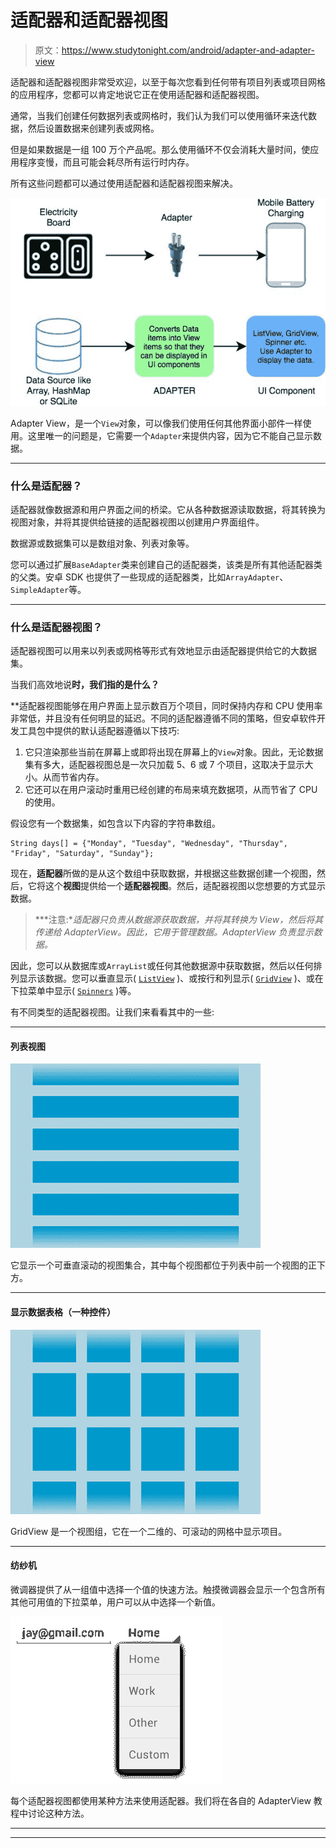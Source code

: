 # 适配器和适配器视图

> 原文：<https://www.studytonight.com/android/adapter-and-adapter-view>

适配器和适配器视图非常受欢迎，以至于每次您看到任何带有项目列表或项目网格的应用程序，您都可以肯定地说它正在使用适配器和适配器视图。

通常，当我们创建任何数据列表或网格时，我们认为我们可以使用循环来迭代数据，然后设置数据来创建列表或网格。

但是如果数据是一组 100 万个产品呢。那么使用循环不仅会消耗大量时间，使应用程序变慢，而且可能会耗尽所有运行时内存。

所有这些问题都可以通过使用适配器和适配器视图来解决。

![Analogy for Adapter and Adapter View in Android](img/62974f31afd825eadd9c3cb4b1fdcc88.png)

Adapter View，是一个`View`对象，可以像我们使用任何其他界面小部件一样使用。这里唯一的问题是，它需要一个`Adapter`来提供内容，因为它不能自己显示数据。

* * *

### 什么是适配器？

适配器就像数据源和用户界面之间的桥梁。它从各种数据源读取数据，将其转换为视图对象，并将其提供给链接的适配器视图以创建用户界面组件。

数据源或数据集可以是数组对象、列表对象等。

您可以通过扩展`BaseAdapter`类来创建自己的适配器类，该类是所有其他适配器类的父类。安卓 SDK 也提供了一些现成的适配器类，比如`ArrayAdapter`、`SimpleAdapter`等。

* * *

### 什么是适配器视图？

适配器视图可以用来以列表或网格等形式有效地显示由适配器提供给它的大数据集。

当我们高效地说**时，我们指的是什么？**

 **适配器视图能够在用户界面上显示数百万个项目，同时保持内存和 CPU 使用率非常低，并且没有任何明显的延迟。不同的适配器遵循不同的策略，但安卓软件开发工具包中提供的默认适配器遵循以下技巧:

1.  它只渲染那些当前在屏幕上或即将出现在屏幕上的`View`对象。因此，无论数据集有多大，适配器视图总是一次只加载 5、6 或 7 个项目，这取决于显示大小。从而节省内存。
2.  它还可以在用户滚动时重用已经创建的布局来填充数据项，从而节省了 CPU 的使用。

假设您有一个数据集，如包含以下内容的字符串数组。

```
String days[] = {"Monday", "Tuesday", "Wednesday", "Thursday", "Friday", "Saturday", "Sunday"};
```

现在，**适配器**所做的是从这个数组中获取数据，并根据这些数据创建一个视图，然后，它将这个**视图**提供给一个**适配器视图**。然后，适配器视图以您想要的方式显示数据。

> ***注意:**适配器只负责从数据源获取数据，并将其转换为 View，然后将其传递给 AdapterView。因此，它用于管理数据。AdapterView 负责显示数据。*

因此，您可以从数据库或`ArrayList`或任何其他数据源中获取数据，然后以任何排列显示该数据。您可以垂直显示( [`ListView`](android-listview) )、或按行和列显示( [`GridView`](android-gridview) )、或在下拉菜单中显示( [`Spinners`](spinner-in-android) )等。

有不同类型的适配器视图。让我们来看看其中的一些:

* * *

#### 列表视图

![ListView AdapterView in Android](img/ba66bd22405d01a953b36d64047cc340.png)

它显示一个可垂直滚动的视图集合，其中每个视图都位于列表中前一个视图的正下方。

* * *

#### 显示数据表格（一种控件）

![GridView AdapterView in Android](img/36844a2e0f95e9b3fda8328a96309337.png)

GridView 是一个视图组，它在一个二维的、可滚动的网格中显示项目。

* * *

#### 纺纱机

微调器提供了从一组值中选择一个值的快速方法。触摸微调器会显示一个包含所有其他可用值的下拉菜单，用户可以从中选择一个新值。

![Spinner AdapterView in Android](img/a1b67da11941827163158c6d8788db32.png)

每个适配器视图都使用某种方法来使用适配器。我们将在各自的 AdapterView 教程中讨论这种方法。

* * *

* * ***